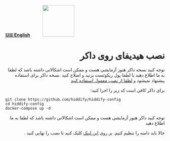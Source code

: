 [**🇺🇸 English**](/manager/wiki/Install-Hiddify-using-Docker)&nbsp;&nbsp;&nbsp;&nbsp;&nbsp;&nbsp;&nbsp;&nbsp;&nbsp;&nbsp;<a href="/manager/wiki/%D9%87%D9%85%D9%87-%D8%A2%D9%85%D9%88%D8%B2%D8%B4%E2%80%8C%D9%87%D8%A7-%D9%88-%D9%88%DB%8C%D8%AF%D8%A6%D9%88%D9%87%D8%A7"><img width="100" src="https://github.com/hiddify/hiddify-config/assets/125398461/3704cd84-eee6-4c45-abe7-3c02936bbebb" /></a>
<div dir="rtl" markdown="1">

# نصب هیدیفای روی داکر
توجه کنید نسخه داکر هنوز آزمایشی هست و ممکن است اشکالاتی داشته باشد که لطفا به ما اطلاع دهید یا لطفا پول ریکوئست  بزنید و اصلاح کنید
.نسخه داکر برای استفاده پیشنهاد نمیشود و [لطفا از نصب معمول استفاده کنید](/manager/wiki/%D9%86%D8%B5%D8%A8-%D8%B3%D8%B1%DB%8C%D8%B9-%D8%AF%D8%B1-%D8%A7%D9%88%D8%A8%D9%88%D9%86%D8%AA%D9%88)

برای داکر کافی است کد زیر را اجرا کنید:
</div>

```
git clone https://github.com/hiddify/hiddify-config
cd hiddify-config
docker-compose up -d
```

<div dir="rtl" markdown="1">
توجه کنید داکر هنوز آزمایشی هست و ممکن است اشکالاتی داشته باشد که لطفا به ما اطلاع دهید


حالا باید دامنه را تنظیم کنیم. بر روی [این لینک](/manager/wiki/%D8%B1%D8%A7%D9%87%D9%86%D9%85%D8%A7%DB%8C-%D8%AA%D9%86%D8%B8%DB%8C%D9%85-%D8%AF%D8%A7%D9%85%D9%86%D9%87-%D9%88-%D9%86%D9%87%D8%A7%DB%8C%DB%8C-%DA%A9%D8%B1%D8%AF%D9%86-%D9%86%D8%B5%D8%A8) کلیک کنید تا نصب را نهایی کنید .

</div>